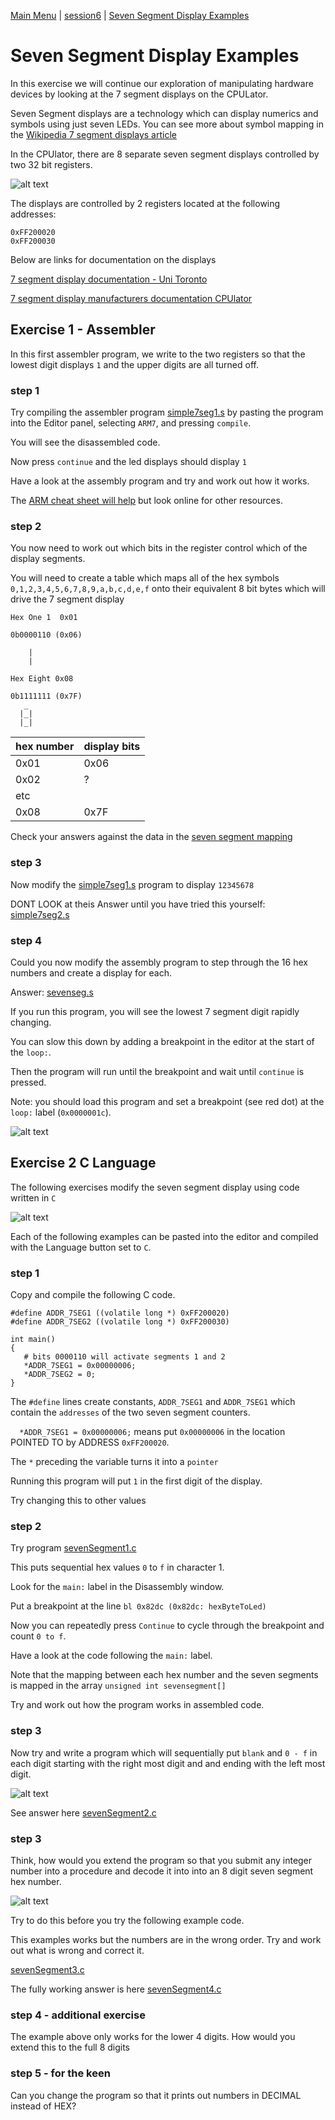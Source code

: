 [Main Menu](../../sessions/README.md) | [session6](../../session6/) | [Seven Segment Display Examples](../sevensegment/sevenSegmentDisplayExamples.md)

# Seven Segment Display Examples

In this exercise we will continue our exploration of manipulating hardware devices by looking at the 7 segment displays on the CPULator.

Seven Segment displays are a technology which can display numerics and symbols using just seven LEDs.
You can see more about symbol mapping in the [Wikipedia 7 segment displays article](https://en.wikipedia.org/wiki/Seven-segment_display)

In the CPUlator, there are 8 separate seven segment displays controlled by two 32 bit registers.

   ![alt text](../sevensegment/images/7segDetail.png "Figure 7segDetail.png")
   
The displays are controlled by 2 registers located at the following addresses:

```
0xFF200020
0xFF200030
```

Below are links for documentation on the displays 

[7 segment display documentation - Uni Toronto](https://www-ug.eecg.utoronto.ca/desl/nios_devices_SoC/ARM/dev_7segs.html)

[7 segment display manufacturers documentation CPUlator](https://fpgacademy.org/Downloads/DE1-SoC_Computer_ARM.pdf#subsubsection.2.9.2)

## Exercise 1  - Assembler

In this first assembler program, we write to the two registers so that the lowest digit displays `1` and the upper digits are all turned off.

### step 1
Try compiling the assembler program [simple7seg1.s](../sevensegment/code/simple7seg1.s) by pasting the program into the Editor panel, selecting `ARM7`, and pressing `compile`.

You will see the disassembled code.

Now press `continue` and the led displays should display `1`

Have a look at the assembly program and try and work out how it works.

The [ARM cheat sheet will help](https://azeria-labs.com/assembly-basics-cheatsheet/)  but look online for other resources.

### step 2

You now need to work out which bits in the register control which of the display segments.

You will need to create a table which maps all of the hex symbols `0,1,2,3,4,5,6,7,8,9,a,b,c,d,e,f` onto their equivalent 8 bit bytes which will drive the 7 segment display


```
Hex One 1  0x01

0b0000110 (0x06)

    |
    |
    
Hex Eight 0x08

0b1111111 (0x7F)
   _
  |_|
  |_|

```

| hex number | display bits |
|:-----------|:-------------|
|     0x01   |   0x06       |
|     0x02   |   ?          |
|     etc    |              |
|     0x08   |   0x7F       |


Check your answers against the data in the [seven segment mapping](../sevensegment/sevensegmentmapping.md)


### step 3

Now modify the [simple7seg1.s](../sevensegment/code/simple7seg1.s) program to display `12345678`

DONT LOOK at theis Answer until you have tried this yourself: [simple7seg2.s](../sevensegment/code/simple7seg2.s)

### step 4

Could you now modify the assembly program to step through the 16 hex numbers and create a display for each.

Answer: [sevenseg.s](../sevensegment/code/sevenseg.s)

If you run this program, you will see the lowest 7 segment digit rapidly changing.

You can slow this down by adding a breakpoint in the editor at the start of the `loop:`.

Then the program will run until the breakpoint and wait until `continue` is pressed.

Note:  you should load this program and set a breakpoint (see red dot) at the `loop:` label (`0x0000001c`).

   ![alt text](../sevensegment/images/7segment-breakpoint.png "Figure 7segment-breakpoint.png")
   
## Exercise 2 C Language

The following exercises modify the seven segment display using code written in `C`

   ![alt text](../sevensegment/images/7segCExample.png "Figure 7segCExample.png")

Each of the following examples can be pasted into the editor and compiled with the Language button set to `C`.

### step 1

Copy and compile the following C code.

```
#define ADDR_7SEG1 ((volatile long *) 0xFF200020)
#define ADDR_7SEG2 ((volatile long *) 0xFF200030)

int main()
{
   # bits 0000110 will activate segments 1 and 2 
   *ADDR_7SEG1 = 0x00000006; 
   *ADDR_7SEG2 = 0;
}
```

The `#define` lines create constants, `ADDR_7SEG1` and `ADDR_7SEG1` which contain the `addresses` of the two seven segment counters.

`   *ADDR_7SEG1 = 0x00000006; ` means put `0x00000006` in the location POINTED TO by ADDRESS `0xFF200020`.

The `*` preceding the variable turns it into a `pointer`

Running this program will put `1` in the first digit of the display.

Try changing this to other values

### step 2

Try program [sevenSegment1.c](../sevensegment/code/sevenSegment1.c)

This puts sequential hex values `0` to `f` in character 1.

Look for the `main:` label in the Disassembly window.

Put a breakpoint at the line `bl 0x82dc (0x82dc: hexByteToLed)`

Now you can repeatedly press `Continue` to cycle through the breakpoint and count `0 to f`.

Have a look at the code following the `main:` label.

Note that the mapping between each hex number and the seven segments is mapped in the array `unsigned int sevensegment[]`

Try and work out how the program works in assembled code.

### step 3

Now try and write a program which will sequentially put `blank` and `0 - f` in each digit starting with the right most digit and and ending with the left most digit.

   ![alt text](../sevensegment/images/example2.gif "Figure example2.gif")

See answer here [sevenSegment2.c](../sevensegment/code/sevenSegment2.c)

### step 3

Think, how would you extend the program so that you submit any integer number into a procedure and decode it into into an 8 digit seven segment hex number.

   ![alt text](../sevensegment/images/example4.gif "Figure example4.gif")
   
Try to do this before you try the following example code.

This examples works but the numbers are in the wrong order.
Try and work out what is wrong and correct it.

[sevenSegment3.c](../sevensegment/code/sevenSegment3.c)

The fully working answer is here 
[sevenSegment4.c](../sevensegment/code/sevenSegment4.c)

### step 4 - additional exercise

The example above only works for the lower 4 digits. 
How would you extend this to the full 8 digits

### step 5 - for the keen

Can you change the program so that it prints out numbers in DECIMAL instead of HEX?





